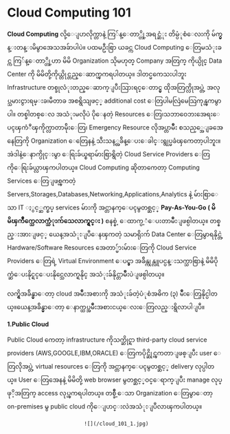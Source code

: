 # Cloud Computing 101

**Cloud Computing** လို့ေျပာလိုက္တာနဲ့ ကြ်န္ေတာ္တို့အရင္ဆံုး တိမ္ပံုစံေလးကို မ်က္မွန္းတန္းမိမွာအေသအခ်ာပါပဲ။ ပထမဦးစြာ ယခင္က Cloud Computing ေတြမသံုးခင္က ကြ်န္ေတာ္တို့ဟာ မိမိ Organization သိုမဟုတ္  Company အတြက္ ကိုယ္ပိုင္ Data Center ကို မိမိတို့ကိုယ္တိုင္တည္ေဆာက္ၾကရပါတယ္။ ဒါတင္မကေသးပါဘူး Infrastructure တစ္ခုလံုးတည္ေဆာက္ျပီးသြားရင္ေတာင္မွ ထိုအတြက္လိုအပ္တဲ့ အလုပ္သမားငွားရမ္းခ၊မီတာခ အစရွိသျဖင့္ additional cost ေတြပါမလြဲမေသြကုန္ၾကမွာပါ။ တစ္ခါတစ္ေလ အသံုးမလိုပဲ ပိုေနတဲ့ Resources ေတြ၊သဘာဝေဘးအေရးေပၚၾကံဳၾကိုက္လာတာမ်ိုးေတြ၊ Emergency Resource လိုအပ္တာမ်ိဳး စသည့္အေျခအေနေတြကို Organization ေတြေနနဲ့ သီးသန့္အခ်ိန္ေပးေခါင္းရွုပ္မခံၾကေတာ့ပါဘူး။ အဲဒါနဲ့ေနာက္ပိုင္းမွာ ေရြးခ်ယ္စရာမ်ားစြာရွိတဲ့ Cloud Service Providers ေတြကိုေရြးခ်ယ္လာၾကပါတယ္။ Cloud Computing ဆိုတာကေတာ့ Computing Services ေတြျဖစ္ၾကတဲ့ Servers,Storages,Databases,Networking,Applications,Analytics နဲ့ မ်ားစြာေသာ IT ႏွင့္ဆက္စပ္ services မ်ားကို အင္တာနက္ေပၚမွတစ္ဆင့္ **Pay-As-You-Go ( မိမိၾကိဳက္သေလာက္သံုးက်သေလာက္ရွင္း )** စနစ္နဲ့ ေထာက္ပ့ံေပးတာမ်ိဳးျဖစ္ပါတယ္။ တစ္နည္းအားျဖင့္ ယေန့အသံုးျပဳေနၾကတဲ့ သမာရိုးက် Data Center ေတြမွာရနိုင္တဲ့ Hardware/Software Resources အေတာ္မ်ားမ်ားေတြကို Cloud Service Providers ေတြရဲ့ Virtual Environment ေပၚ္မွာ အခ်ိန္ကုန္လူပင္ပန္းသက္သာစြာနဲ့ မိမိပိုက္ဆံေပးနိုင္ရင္ေပးနိုင္သေလာက္ရနိုင္ အသံုးခ်နိုင္တာမ်ိဳးပဲျဖစ္ပါတယ္။ 

လက္ရွိအခ်ိန္မွာေတာ့ cloud အမ်ိဳးအစားကို အသံုးခ်တဲ့ပံုစံအဓိက (၃) မ်ိဳးေတြ့နိုင္ပါတယ္။ယေန့အခ်ိန္မွာေတာ့ ေနာက္ထပ္အမ်ိဳးအစားငယ္ေလးေတြလည္းရွိလာပါျပီ။


**1.Public Cloud**

Public Cloud ကေတာ့ infrastructure ကိုသက္ဆိုင္ရာ  third-party cloud service providers (AWS,GOOGLE,IBM,ORACLE) ေတြကပိုင္ဆိုင္ၾကတာျဖစ္ျပီး user ေတြလိုအပ္တဲ့ virtual resources ေတြကို အင္တာနက္ေပၚမွတစ္ဆင့္ delivery လုပ္ပါတယ္။ User ေတြအေနနဲ့ မိမိတို့ web browser မွတစ္ဆင့္ဝင္ေရာက္ျပီး manage လုပ္ဖုိ့အတြက္ access လုပ္ၾကရပါတယ္။ တစ္ခ်ိဳ့ေသာ Organization ေတြမွာေတာ့ on-premises မွ public cloud ကိုေျပာင္းလဲအသံုးျပဳလာၾကပါတယ္။

                             ![](/cloud_101_1.jpg)
